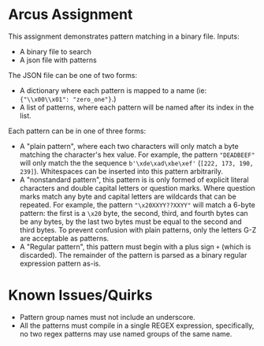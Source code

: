 # Arcus Assignment
This assignment demonstrates pattern matching in a binary file. Inputs:
* A binary file to search
* A json file with patterns

The JSON file can be one of two forms:
* A dictionary where each pattern is mapped to a name (ie: `{"\\x00\\x01": "zero_one"}`.)
* A list of patterns, where each pattern will be named after its index in the list.

Each pattern can be in one of three forms:
* A "plain pattern", where each two characters will only match a byte matching the character's hex value. For example, the pattern `"DEADBEEF"` will only match the the sequence `b'\xde\xad\xbe\xef'` (`[222, 173, 190, 239]`). Whitespaces can be inserted into this pattern arbitrarily.
* A "nonstandard pattern", this pattern is is only formed of explicit literal characters and double capital letters or question marks. Where question marks match any byte and capital letters are wildcards that can be repeated. For example, the pattern `"\x20XXYY??XXYY"` will match a 6-byte pattern: the first is a `\x20` byte, the second, third, and fourth bytes can be any bytes, by the last two bytes must be equal to the second and third bytes. To prevent confusion with plain patterns, only the letters G-Z are acceptable as patterns.
* A "Regular pattern", this pattern must begin with a plus sign `+` (which is discarded). The remainder of the pattern is parsed as a binary regular expression pattern as-is.
# Known Issues/Quirks
* Pattern group names must not include an underscore.
* All the patterns must compile in a single REGEX expression, specifically, no two regex patterns may use named groups of the same name.